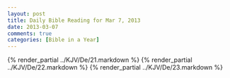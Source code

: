 ```yaml
---
layout: post
title: Daily Bible Reading for Mar 7, 2013
date: 2013-03-07
comments: true
categories: [Bible in a Year]
---
```

{% render_partial ../KJV/De/21.markdown %}
{% render_partial ../KJV/De/22.markdown %}
{% render_partial ../KJV/De/23.markdown %}
